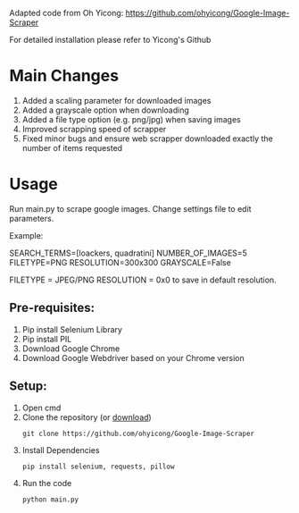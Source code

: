 Adapted code from Oh Yicong: https://github.com/ohyicong/Google-Image-Scraper

For detailed installation please refer to Yicong's Github

# Main Changes
1. Added a scaling parameter for downloaded images
2. Added a grayscale option when downloading
3. Added a file type option (e.g. png/jpg) when saving images
4. Improved scrapping speed of scrapper
5. Fixed minor bugs and ensure web scrapper downloaded exactly the number of items requested

# Usage
Run main.py to scrape google images.
Change settings file to edit parameters.

Example:

SEARCH_TERMS=[loackers, quadratini]
NUMBER_OF_IMAGES=5
FILETYPE=PNG
RESOLUTION=300x300
GRAYSCALE=False

FILETYPE = JPEG/PNG
RESOLUTION = 0x0 to save in default resolution.

## Pre-requisites:
1. Pip install Selenium Library
2. Pip install PIL
3. Download Google Chrome 
4. Download Google Webdriver based on your Chrome version

## Setup:
1. Open cmd
2. Clone the repository (or [download](https://github.com/ohyicong/Google-Image-Scraper/archive/refs/heads/master.zip))
    ```
    git clone https://github.com/ohyicong/Google-Image-Scraper
    ```
3. Install Dependencies
    ```
    pip install selenium, requests, pillow
    ```
4. Run the code
    ```
    python main.py
    ```
